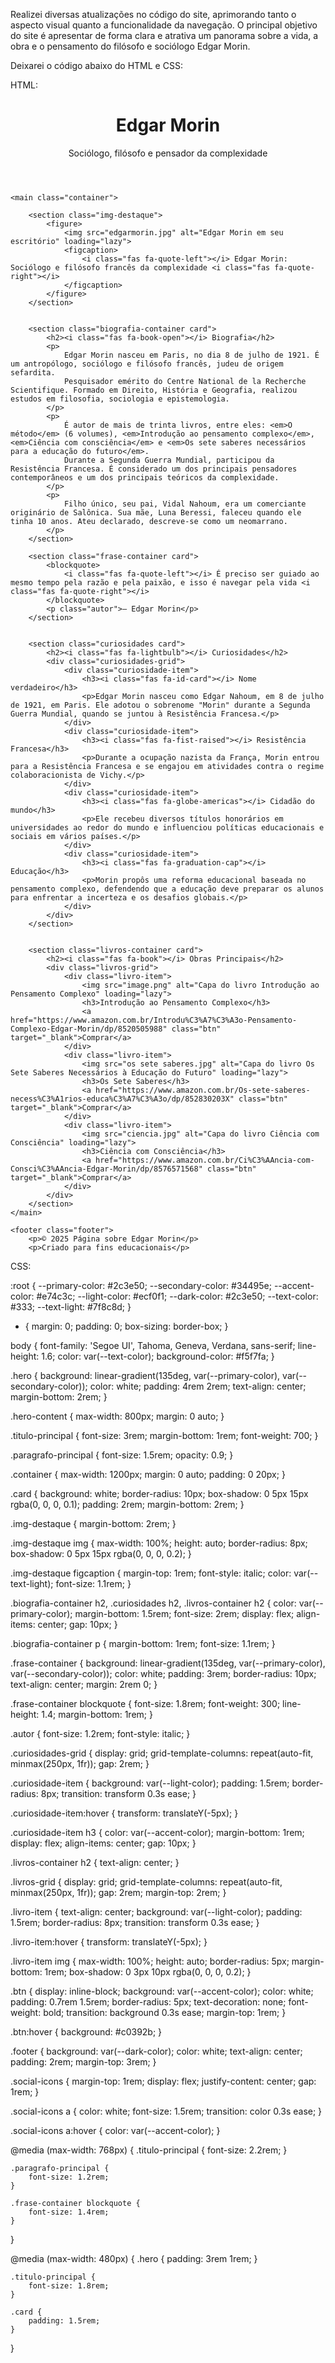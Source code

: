 Realizei diversas atualizações no código do site, aprimorando tanto o aspecto visual quanto a funcionalidade da navegação. O principal objetivo do site é apresentar de forma clara e atrativa um panorama sobre a vida, a obra e o pensamento do filósofo e sociólogo Edgar Morin.

Deixarei o código abaixo do HTML e CSS:

HTML:

<!DOCTYPE html>
<html lang="pt-BR">
<head>
    <meta charset="UTF-8">
    <meta name="viewport" content="width=device-width, initial-scale=1.0">
    <meta name="description" content="Conheça a vida e obra de Edgar Morin, o renomado sociólogo e filósofo francês">
    <link rel="stylesheet" href="https://cdnjs.cloudflare.com/ajax/libs/font-awesome/6.4.0/css/all.min.css">
    <link rel="stylesheet" type="text/css" href="style.css">
    <title>Edgar Morin | Sociólogo e Filósofo Contemporâneo</title>
</head>
<body>
    <header class="hero">
        <div class="hero-content">
            <h1 class="titulo-principal">Edgar Morin</h1>
            <p class="paragrafo-principal">Sociólogo, filósofo e pensador da complexidade</p>
        </div>
    </header>

    <main class="container">

        <section class="img-destaque">
            <figure>
                <img src="edgarmorin.jpg" alt="Edgar Morin em seu escritório" loading="lazy">
                <figcaption>
                    <i class="fas fa-quote-left"></i> Edgar Morin: Sociólogo e filósofo francês da complexidade <i class="fas fa-quote-right"></i>
                </figcaption>
            </figure>
        </section>


        <section class="biografia-container card">
            <h2><i class="fas fa-book-open"></i> Biografia</h2>
            <p>
                Edgar Morin nasceu em Paris, no dia 8 de julho de 1921. É um antropólogo, sociólogo e filósofo francês, judeu de origem sefardita. 
                Pesquisador emérito do Centre National de la Recherche Scientifique. Formado em Direito, História e Geografia, realizou estudos em filosofia, sociologia e epistemologia. 
            </p>
            <p>
                É autor de mais de trinta livros, entre eles: <em>O método</em> (6 volumes), <em>Introdução ao pensamento complexo</em>, <em>Ciência com consciência</em> e <em>Os sete saberes necessários para a educação do futuro</em>. 
                Durante a Segunda Guerra Mundial, participou da Resistência Francesa. É considerado um dos principais pensadores contemporâneos e um dos principais teóricos da complexidade.
            </p>
            <p>
                Filho único, seu pai, Vidal Nahoum, era um comerciante originário de Salônica. Sua mãe, Luna Beressi, faleceu quando ele tinha 10 anos. Ateu declarado, descreve-se como um neomarrano.
            </p>
        </section>

        <section class="frase-container card">
            <blockquote>
                <i class="fas fa-quote-left"></i> É preciso ser guiado ao mesmo tempo pela razão e pela paixão, e isso é navegar pela vida <i class="fas fa-quote-right"></i>
            </blockquote>
            <p class="autor">— Edgar Morin</p>
        </section>


        <section class="curiosidades card">
            <h2><i class="fas fa-lightbulb"></i> Curiosidades</h2>
            <div class="curiosidades-grid">
                <div class="curiosidade-item">
                    <h3><i class="fas fa-id-card"></i> Nome verdadeiro</h3>
                    <p>Edgar Morin nasceu como Edgar Nahoum, em 8 de julho de 1921, em Paris. Ele adotou o sobrenome "Morin" durante a Segunda Guerra Mundial, quando se juntou à Resistência Francesa.</p>
                </div>
                <div class="curiosidade-item">
                    <h3><i class="fas fa-fist-raised"></i> Resistência Francesa</h3>
                    <p>Durante a ocupação nazista da França, Morin entrou para a Resistência Francesa e se engajou em atividades contra o regime colaboracionista de Vichy.</p>
                </div>
                <div class="curiosidade-item">
                    <h3><i class="fas fa-globe-americas"></i> Cidadão do mundo</h3>
                    <p>Ele recebeu diversos títulos honorários em universidades ao redor do mundo e influenciou políticas educacionais e sociais em vários países.</p>
                </div>
                <div class="curiosidade-item">
                    <h3><i class="fas fa-graduation-cap"></i> Educação</h3>
                    <p>Morin propôs uma reforma educacional baseada no pensamento complexo, defendendo que a educação deve preparar os alunos para enfrentar a incerteza e os desafios globais.</p>
                </div>
            </div>
        </section>

   
        <section class="livros-container card">
            <h2><i class="fas fa-book"></i> Obras Principais</h2>
            <div class="livros-grid">
                <div class="livro-item">
                    <img src="image.png" alt="Capa do livro Introdução ao Pensamento Complexo" loading="lazy">
                    <h3>Introdução ao Pensamento Complexo</h3>
                    <a href="https://www.amazon.com.br/Introdu%C3%A7%C3%A3o-Pensamento-Complexo-Edgar-Morin/dp/8520505988" class="btn" target="_blank">Comprar</a>
                </div>
                <div class="livro-item">
                    <img src="os sete saberes.jpg" alt="Capa do livro Os Sete Saberes Necessários à Educação do Futuro" loading="lazy">
                    <h3>Os Sete Saberes</h3>
                    <a href="https://www.amazon.com.br/Os-sete-saberes-necess%C3%A1rios-educa%C3%A7%C3%A3o/dp/852830203X" class="btn" target="_blank">Comprar</a>
                </div>
                <div class="livro-item">
                    <img src="ciencia.jpg" alt="Capa do livro Ciência com Consciência" loading="lazy">
                    <h3>Ciência com Consciência</h3>
                    <a href="https://www.amazon.com.br/Ci%C3%AAncia-com-Consci%C3%AAncia-Edgar-Morin/dp/8576571568" class="btn" target="_blank">Comprar</a>
                </div>
            </div>
        </section>
    </main>

    <footer class="footer">
        <p>© 2025 Página sobre Edgar Morin</p>
        <p>Criado para fins educacionais</p>
</body>
</html>


CSS:

:root {
    --primary-color: #2c3e50;
    --secondary-color: #34495e;
    --accent-color: #e74c3c;
    --light-color: #ecf0f1;
    --dark-color: #2c3e50;
    --text-color: #333;
    --text-light: #7f8c8d;
}

* {
    margin: 0;
    padding: 0;
    box-sizing: border-box;
}

body {
    font-family: 'Segoe UI', Tahoma, Geneva, Verdana, sans-serif;
    line-height: 1.6;
    color: var(--text-color);
    background-color: #f5f7fa;
}

.hero {
    background: linear-gradient(135deg, var(--primary-color), var(--secondary-color));
    color: white;
    padding: 4rem 2rem;
    text-align: center;
    margin-bottom: 2rem;
}

.hero-content {
    max-width: 800px;
    margin: 0 auto;
}

.titulo-principal {
    font-size: 3rem;
    margin-bottom: 1rem;
    font-weight: 700;
}

.paragrafo-principal {
    font-size: 1.5rem;
    opacity: 0.9;
}

.container {
    max-width: 1200px;
    margin: 0 auto;
    padding: 0 20px;
}

.card {
    background: white;
    border-radius: 10px;
    box-shadow: 0 5px 15px rgba(0, 0, 0, 0.1);
    padding: 2rem;
    margin-bottom: 2rem;
}

.img-destaque {
    margin-bottom: 2rem;
}

.img-destaque img {
    max-width: 100%;
    height: auto;
    border-radius: 8px;
    box-shadow: 0 5px 15px rgba(0, 0, 0, 0.2);
}

.img-destaque figcaption {
    margin-top: 1rem;
    font-style: italic;
    color: var(--text-light);
    font-size: 1.1rem;
}

.biografia-container h2,
.curiosidades h2,
.livros-container h2 {
    color: var(--primary-color);
    margin-bottom: 1.5rem;
    font-size: 2rem;
    display: flex;
    align-items: center;
    gap: 10px;
}

.biografia-container p {
    margin-bottom: 1rem;
    font-size: 1.1rem;
}

.frase-container {
    background: linear-gradient(135deg, var(--primary-color), var(--secondary-color));
    color: white;
    padding: 3rem;
    border-radius: 10px;
    text-align: center;
    margin: 2rem 0;
}

.frase-container blockquote {
    font-size: 1.8rem;
    font-weight: 300;
    line-height: 1.4;
    margin-bottom: 1rem;
}

.autor {
    font-size: 1.2rem;
    font-style: italic;
}

.curiosidades-grid {
    display: grid;
    grid-template-columns: repeat(auto-fit, minmax(250px, 1fr));
    gap: 2rem;
}

.curiosidade-item {
    background: var(--light-color);
    padding: 1.5rem;
    border-radius: 8px;
    transition: transform 0.3s ease;
}

.curiosidade-item:hover {
    transform: translateY(-5px);
}

.curiosidade-item h3 {
    color: var(--accent-color);
    margin-bottom: 1rem;
    display: flex;
    align-items: center;
    gap: 10px;
}

.livros-container h2 {
    text-align: center;
}

.livros-grid {
    display: grid;
    grid-template-columns: repeat(auto-fit, minmax(250px, 1fr));
    gap: 2rem;
    margin-top: 2rem;
}

.livro-item {
    text-align: center;
    background: var(--light-color);
    padding: 1.5rem;
    border-radius: 8px;
    transition: transform 0.3s ease;
}

.livro-item:hover {
    transform: translateY(-5px);
}

.livro-item img {
    max-width: 100%;
    height: auto;
    border-radius: 5px;
    margin-bottom: 1rem;
    box-shadow: 0 3px 10px rgba(0, 0, 0, 0.2);
}

.btn {
    display: inline-block;
    background: var(--accent-color);
    color: white;
    padding: 0.7rem 1.5rem;
    border-radius: 5px;
    text-decoration: none;
    font-weight: bold;
    transition: background 0.3s ease;
    margin-top: 1rem;
}

.btn:hover {
    background: #c0392b;
}

.footer {
    background: var(--dark-color);
    color: white;
    text-align: center;
    padding: 2rem;
    margin-top: 3rem;
}

.social-icons {
    margin-top: 1rem;
    display: flex;
    justify-content: center;
    gap: 1rem;
}

.social-icons a {
    color: white;
    font-size: 1.5rem;
    transition: color 0.3s ease;
}

.social-icons a:hover {
    color: var(--accent-color);
}


@media (max-width: 768px) {
    .titulo-principal {
        font-size: 2.2rem;
    }
    
    .paragrafo-principal {
        font-size: 1.2rem;
    }
    
    .frase-container blockquote {
        font-size: 1.4rem;
    }
}

@media (max-width: 480px) {
    .hero {
        padding: 3rem 1rem;
    }
    
    .titulo-principal {
        font-size: 1.8rem;
    }
    
    .card {
        padding: 1.5rem;
    }
}


